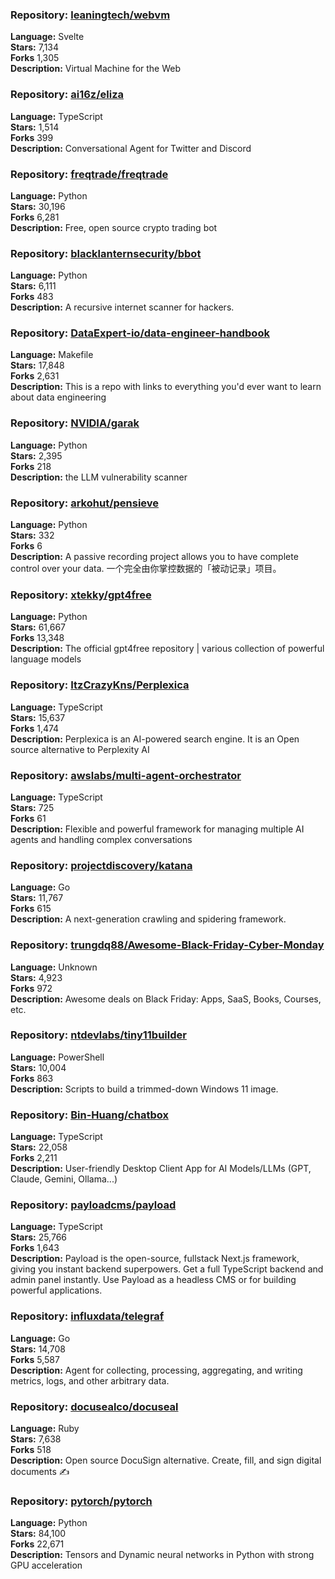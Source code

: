 ### **Repository:** [leaningtech/webvm](https://github.com/leaningtech/webvm)  

**Language:** Svelte  
**Stars:** 7,134  
**Forks** 1,305  
**Description:** Virtual Machine for the Web  

### **Repository:** [ai16z/eliza](https://github.com/ai16z/eliza)  

**Language:** TypeScript  
**Stars:** 1,514  
**Forks** 399  
**Description:** Conversational Agent for Twitter and Discord  

### **Repository:** [freqtrade/freqtrade](https://github.com/freqtrade/freqtrade)  

**Language:** Python  
**Stars:** 30,196  
**Forks** 6,281  
**Description:** Free, open source crypto trading bot  

### **Repository:** [blacklanternsecurity/bbot](https://github.com/blacklanternsecurity/bbot)  

**Language:** Python  
**Stars:** 6,111  
**Forks** 483  
**Description:** A recursive internet scanner for hackers.  

### **Repository:** [DataExpert-io/data-engineer-handbook](https://github.com/DataExpert-io/data-engineer-handbook)  

**Language:** Makefile  
**Stars:** 17,848  
**Forks** 2,631  
**Description:** This is a repo with links to everything you'd ever want to learn about data engineering  

### **Repository:** [NVIDIA/garak](https://github.com/NVIDIA/garak)  

**Language:** Python  
**Stars:** 2,395  
**Forks** 218  
**Description:** the LLM vulnerability scanner  

### **Repository:** [arkohut/pensieve](https://github.com/arkohut/pensieve)  

**Language:** Python  
**Stars:** 332  
**Forks** 6  
**Description:** A passive recording project allows you to have complete control over your data. 一个完全由你掌控数据的「被动记录」项目。  

### **Repository:** [xtekky/gpt4free](https://github.com/xtekky/gpt4free)  

**Language:** Python  
**Stars:** 61,667  
**Forks** 13,348  
**Description:** The official gpt4free repository | various collection of powerful language models  

### **Repository:** [ItzCrazyKns/Perplexica](https://github.com/ItzCrazyKns/Perplexica)  

**Language:** TypeScript  
**Stars:** 15,637  
**Forks** 1,474  
**Description:** Perplexica is an AI-powered search engine. It is an Open source alternative to Perplexity AI  

### **Repository:** [awslabs/multi-agent-orchestrator](https://github.com/awslabs/multi-agent-orchestrator)  

**Language:** TypeScript  
**Stars:** 725  
**Forks** 61  
**Description:** Flexible and powerful framework for managing multiple AI agents and handling complex conversations  

### **Repository:** [projectdiscovery/katana](https://github.com/projectdiscovery/katana)  

**Language:** Go  
**Stars:** 11,767  
**Forks** 615  
**Description:** A next-generation crawling and spidering framework.  

### **Repository:** [trungdq88/Awesome-Black-Friday-Cyber-Monday](https://github.com/trungdq88/Awesome-Black-Friday-Cyber-Monday)  

**Language:** Unknown  
**Stars:** 4,923  
**Forks** 972  
**Description:** Awesome deals on Black Friday: Apps, SaaS, Books, Courses, etc.  

### **Repository:** [ntdevlabs/tiny11builder](https://github.com/ntdevlabs/tiny11builder)  

**Language:** PowerShell  
**Stars:** 10,004  
**Forks** 863  
**Description:** Scripts to build a trimmed-down Windows 11 image.  

### **Repository:** [Bin-Huang/chatbox](https://github.com/Bin-Huang/chatbox)  

**Language:** TypeScript  
**Stars:** 22,058  
**Forks** 2,211  
**Description:** User-friendly Desktop Client App for AI Models/LLMs (GPT, Claude, Gemini, Ollama...)  

### **Repository:** [payloadcms/payload](https://github.com/payloadcms/payload)  

**Language:** TypeScript  
**Stars:** 25,766  
**Forks** 1,643  
**Description:** Payload is the open-source, fullstack Next.js framework, giving you instant backend superpowers. Get a full TypeScript backend and admin panel instantly. Use Payload as a headless CMS or for building powerful applications.  

### **Repository:** [influxdata/telegraf](https://github.com/influxdata/telegraf)  

**Language:** Go  
**Stars:** 14,708  
**Forks** 5,587  
**Description:** Agent for collecting, processing, aggregating, and writing metrics, logs, and other arbitrary data.  

### **Repository:** [docusealco/docuseal](https://github.com/docusealco/docuseal)  

**Language:** Ruby  
**Stars:** 7,638  
**Forks** 518  
**Description:** Open source DocuSign alternative. Create, fill, and sign digital documents ✍️  

### **Repository:** [pytorch/pytorch](https://github.com/pytorch/pytorch)  

**Language:** Python  
**Stars:** 84,100  
**Forks** 22,671  
**Description:** Tensors and Dynamic neural networks in Python with strong GPU acceleration  

